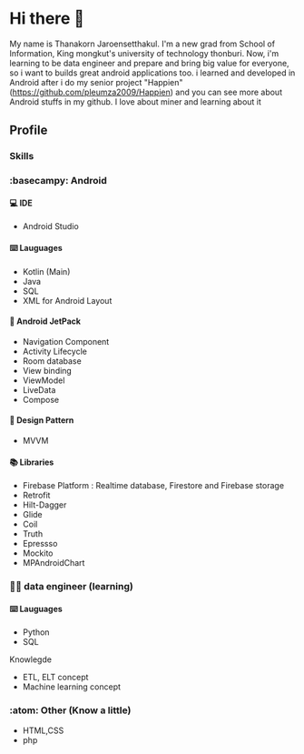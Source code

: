 # Hi there 👋

My name is  Thanakorn Jaroensetthakul. I'm  a new grad  from School of Information, King mongkut's university of technology thonburi. Now, i'm learning to be data engineer and prepare and bring big value for everyone, so i want to builds great android applications too. i learned and developed  in Android  after i do my senior project  "Happien" (https://github.com/pleumza2009/Happien) and you can see more  about Android stuffs in my github. I love about miner and learning about it


## Profile

### Skills


### :basecampy: Android

#### :computer: IDE
- Android Studio

#### :keyboard: Lauguages
- Kotlin (Main)
- Java 
- SQL
- XML for Android Layout


#### :rocket: Android JetPack
- Navigation Component
- Activity Lifecycle
- Room database 
- View binding
- ViewModel
- LiveData
- Compose


#### :hammer: Design Pattern
- MVVM




#### :books: Libraries
- Firebase Platform : Realtime database, Firestore and Firebase storage
- Retrofit
- Hilt-Dagger
- Glide
- Coil
- Truth
- Epressso
- Mockito
- MPAndroidChart


###  :construction_worker_man:	data engineer (learning)

#### :keyboard: Lauguages
- Python
- SQL


Knowlegde
 - ETL, ELT concept 
 -  Machine learning concept

### :atom: Other (Know a little)
- HTML,CSS
- php

<!--
**pleumza2009/pleumza2009** is a ✨ _special_ ✨ repository because its `README.md` (this file) appears on your GitHub profile.

Here are some ideas to get you started:

- 🔭 I’m currently working on ...
- 🌱 I’m currently learning ...
- 👯 I’m looking to collaborate on ...
- 🤔 I’m looking for help with ...
- 💬 Ask me about ...
- 📫 How to reach me: ...
- 😄 Pronouns: ...
- ⚡ Fun fact: ...
-->
